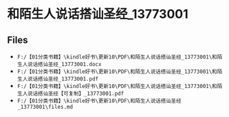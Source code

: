 # 和陌生人说话搭讪圣经_13773001

## Files

- `F:/【01分类书籍】\kindle好书\更新10\PDF\和陌生人说话搭讪圣经_13773001\和陌生人说话搭讪圣经_13773001.docx`
- `F:/【01分类书籍】\kindle好书\更新10\PDF\和陌生人说话搭讪圣经_13773001\和陌生人说话搭讪圣经_13773001.pdf`
- `F:/【01分类书籍】\kindle好书\更新10\PDF\和陌生人说话搭讪圣经_13773001\和陌生人说话搭讪圣经【可复制】_13773001.pdf`
- `F:/【01分类书籍】\kindle好书\更新10\PDF\和陌生人说话搭讪圣经_13773001\files.md`
